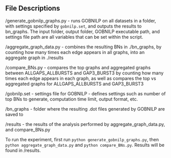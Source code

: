 ## File Descriptions

/generate_gobnilp_graphs.py - runs GOBNILP on all datasets in a folder, with settings specified by `gobnilp.set`, and outputs the results to bn_graphs. The input folder, output folder, GOBNILP executable path, and settings file path are all variables that can be set within the script.

/aggregate_graph_data.py - combines the resulting BNs in ./bn_graphs, by counting how many times each edge appears in all graphs, into an aggregate graph in ./results

/compare_BNs.py - compares the top graphs and aggregated graphs between ALLGAPS_ALLBURSTS and GAP3_BURST3 by counting how many times each edge appears in each graph, as well as compares the top vs aggregated graphs for ALLGAPS_ALLBURSTS and GAP3_BURST3

/gobnilp.set - settings file for GOBNILP - defines settings such as number of top BNs to generate, computation time limit, output format, etc.

/bn_graphs - folder where the resulting .dot files generated by GOBNILP are saved to

/results - the results of the analysis performed by aggregate_graph_data.py, and compare_BNs.py

To run the experiment, first run `python generate_gobnilp_graphs.py`, then `python aggregate_graph_data.py` and `python compare_BNs.py`. Results will be found in /results.